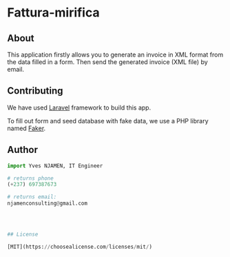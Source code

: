 # Fattura-mirifica

## About

This application firstly allows you to generate an invoice in XML format from the data filled in a form. Then send the generated invoice (XML file) by email.

## Contributing

We have used [Laravel](https://laravel.com/) framework to build this app.

To fill out form and seed database with fake data, we use a PHP library named [Faker](https://github.com/FakerPHP/Faker/).

## Author

```python
import Yves NJAMEN, IT Engineer

# returns phone
(+237) 697387673

# returns email:
njamenconsulting@gmail.com


 

## License

[MIT](https://choosealicense.com/licenses/mit/)
